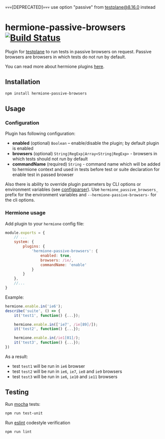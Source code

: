 💀💀💀[DEPRECATED]💀💀💀 use option "passive" from testplane@8.16.0 instead

# hermione-passive-browsers [![Build Status](https://travis-ci.org/gemini-testing/hermione-passive-browsers.svg?branch=master)](https://travis-ci.org/gemini-testing/hermione-passive-browsers)

Plugin for [testplane](https://github.com/gemini-testing/testplane) to run tests in passive browsers on request. Passive browsers are browsers in which tests do not run by default.

You can read more about hermione plugins [here](https://github.com/gemini-testing/hermione#plugins).

## Installation

```bash
npm install hermione-passive-browsers
```

## Usage

### Configuration

Plugin has following configuration:

* **enabled** (optional) `Boolean` – enable/disable the plugin; by default plugin is enabled
* **browsers** (optional) `String|RegExp|Array<String|RegExp>` - browsers in which tests should not run by default
* **commandName** (required) `String` - command name which will be added to hermione context and used in tests before test or suite declaration for enable test in passed browser

Also there is ability to override plugin parameters by CLI options or environment variables
(see [configparser](https://github.com/gemini-testing/configparser)).
Use `hermione_passive_browsers_` prefix for the environment variables and `--hermione-passive-browsers-` for the cli options.

### Hermione usage

Add plugin to your `hermione` config file:

```js
module.exports = {
    // ...
    system: {
        plugins: {
            'hermione-passive-browsers': {
                enabled: true,
                browsers: /ie/,
                commandName: 'enable'
            }
        }
    },
    //...
}
```

Example:

```js
hermione.enable.in('ie6');
describe('suite', () => {
    it('test1', function() {...});

    hermione.enable.in(['ie7', /ie[89]/]);
    it('test2', function() {...});

    hermione.enable.in(/ie1[01]/);
    it('test3', function() {...});
})
```

As a result:
- test `test1` will be run in `ie6` browser
- test `test2` will be run in `ie6`, `ie7`, `ie8` and `ie9` browsers
- test `test3` will be run in `ie6`, `ie10` and `ie11` browsers

## Testing

Run [mocha](http://mochajs.org) tests:
```bash
npm run test-unit
```

Run [eslint](http://eslint.org) codestyle verification
```bash
npm run lint
```
